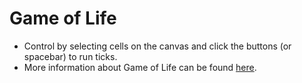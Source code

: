 # Game of Life
* Control by selecting cells on the canvas and click the buttons (or spacebar) to run ticks.
* More information about Game of Life can be found [here](https://en.wikipedia.org/wiki/Conway%27s_Game_of_Life).
